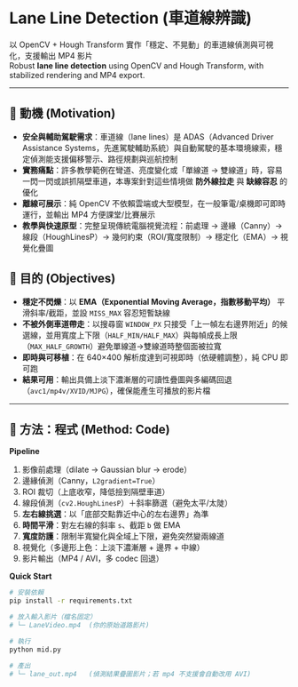 # Lane Line Detection (車道線辨識)

以 OpenCV + Hough Transform 實作「穩定、不晃動」的車道線偵測與可視化，支援輸出 MP4 影片  
Robust **lane line detection** using OpenCV and Hough Transform, with stabilized rendering and MP4 export.

---

## 🎯 動機 (Motivation)
- **安全與輔助駕駛需求**：車道線（lane lines）是 ADAS（Advanced Driver Assistance Systems，先進駕駛輔助系統）與自動駕駛的基本環境線索，穩定偵測能支援偏移警示、路徑規劃與巡航控制  
- **實務痛點**：許多教學範例在彎道、亮度變化或「單線道 → 雙線道」時，容易一閃一閃或誤抓隔壁車道，本專案針對這些情境做 **防外線拉走** 與 **缺線容忍** 的優化  
- **離線可展示**：純 OpenCV 不依賴雲端或大型模型，在一般筆電/桌機即可即時運行，並輸出 MP4 方便課堂/比賽展示  
- **教學與快速原型**：完整呈現傳統電腦視覺流程：前處理 → 邊緣（Canny）→ 線段（HoughLinesP）→ 幾何約束（ROI/寬度限制）→ 穩定化（EMA）→ 視覺化疊圖

## 🎯 目的 (Objectives)
- **穩定不閃爍**：以 **EMA（Exponential Moving Average，指數移動平均）** 平滑斜率/截距，並設 `MISS_MAX` 容忍短暫缺線  
- **不被外側車道帶走**：以搜尋窗 `WINDOW_PX` 只接受「上一幀左右邊界附近」的候選線，並用寬度上下限（`HALF_MIN/HALF_MAX`）與每幀成長上限（`MAX_HALF_GROWTH`）避免單線道→雙線道時整個面被拉寬  
- **即時與可移植**：在 640×400 解析度達到可視即時（依硬體調整），純 CPU 即可跑  
- **結果可用**：輸出具備上淡下濃漸層的可讀性疊圖與多編碼回退（`avc1/mp4v/XVID/MJPG`），確保能產生可播放的影片檔

---

## 🧠 方法：程式 (Method: Code)
**Pipeline**
1. 影像前處理（dilate → Gaussian blur → erode）  
2. 邊緣偵測（Canny，`L2gradient=True`）  
3. ROI 裁切（上底收窄，降低撿到隔壁車道）  
4. 線段偵測（`cv2.HoughLinesP`）＋斜率篩選（避免太平/太陡）  
5. **左右線挑選**：以「底部交點靠近中心的左右邊界」為準  
6. **時間平滑**：對左右線的斜率 `s`、截距 `b` 做 EMA  
7. **寬度防護**：限制半寬變化與全域上下限，避免突然變兩線道  
8. 視覺化（多邊形上色：上淡下濃漸層 + 邊界 + 中線）  
9. 影片輸出（MP4 / AVI，多 codec 回退）

**Quick Start**
```bash
# 安裝依賴
pip install -r requirements.txt

# 放入輸入影片（檔名固定）
# └─ LaneVideo.mp4  (你的原始道路影片)

# 執行
python mid.py

# 產出
# └─ lane_out.mp4   (偵測結果疊圖影片；若 mp4 不支援會自動改用 AVI)
